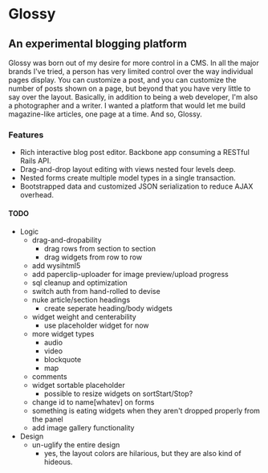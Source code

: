 # Glossy

## An experimental blogging platform

Glossy was born out of my desire for more control in a CMS. In all the major brands I've tried, a person has very limited control over the way individual pages display. You can customize a post, and you can customize the number of posts shown on a page, but beyond that you have very little to say over the layout. Basically, in addition to being a web developer, I'm also a photographer and a writer. I wanted a platform that would let me build magazine-like articles, one page at a time. And so, Glossy.

### Features
+ Rich interactive blog post editor. Backbone app consuming a RESTful Rails API.
+ Drag-and-drop layout editing with views nested four levels deep.
+ Nested forms create multiple model types in a single transaction.
+ Bootstrapped data and customized JSON serialization to reduce AJAX overhead.

#### TODO
+ Logic
  + drag-and-dropability
    + drag rows from section to section
    + drag widgets from row to row
  + add wysihtml5
  + add paperclip-uploader for image preview/upload progress
  + sql cleanup and optimization
  + switch auth from hand-rolled to devise
  + nuke article/section headings
    + create seperate heading/body widgets
  + widget weight and centerability
    + use placeholder widget for now
  + more widget types
    + audio
    + video
    + blockquote
    + map
  + comments
  + widget sortable placeholder
    + possible to resize widgets on sortStart/Stop?
  + change id to name[whatev] on forms
  + something is eating widgets when they aren't dropped properly from the panel
  + add image gallery functionality
+ Design
  + un-uglify the entire design
    + yes, the layout colors are hilarious, but they are also kind of hideous.
